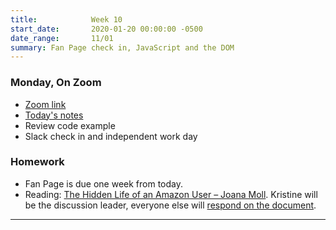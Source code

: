 ```yaml
---
title:            Week 10
start_date:       2020-01-20 00:00:00 -0500
date_range:       11/01
summary: Fan Page check in, JavaScript and the DOM
---
```


### Monday, On Zoom

- [Zoom link](https://zoom.us/j/7047994536?pwd=RThBZ0oyWHd5M2RZcmFNQUVwUFJHUT09) 
- [Today's notes](https://paper.dropbox.com/doc/Penn-Week-10a-Coding-Review-and-Individual-Meetings--BVYxAGCOatQH54PX6cUbpIRQAQ-GLTHuRGKji6oJpyIc39Nj)
- Review code example
- Slack check in and independent work day

### Homework

- Fan Page is due one week from today.
- Reading: [The Hidden Life of an Amazon User – Joana Moll](https://branch.climateaction.tech/issues/issue-1/the-hidden-life-of-an-amazon-user/). Kristine will be the discussion leader, everyone else will [respond on the document](https://paper.dropbox.com/doc/Penn-Art-of-Web-F21-Reading-Reflections--BTnHYPjTk_pbD8IK7pD8MPImAQ-DPFsc5O6umbnRZ94cZyFY).


---